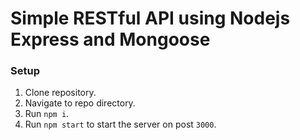 # Simple RESTful API using Nodejs Express and Mongoose

### Setup

1. Clone repository.
2. Navigate to repo directory.
3. Run `npm i`.
4. Run `npm start` to start the server on post `3000`.